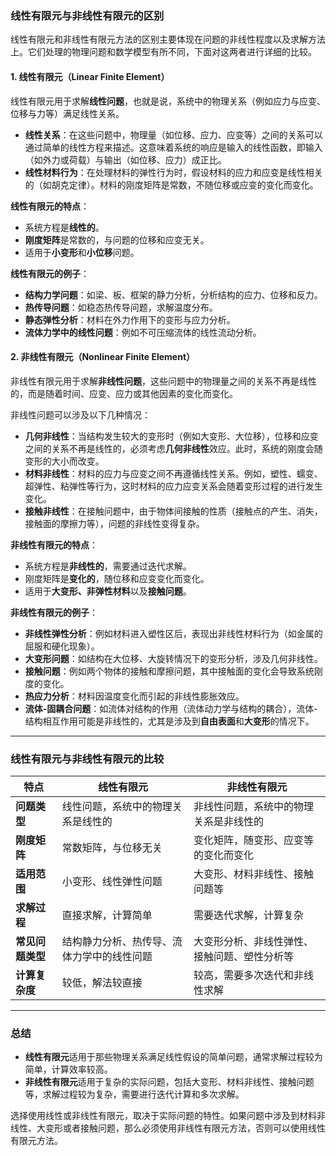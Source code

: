 ### **线性有限元与非线性有限元的区别**

线性有限元和非线性有限元方法的区别主要体现在问题的非线性程度以及求解方法上。它们处理的物理问题和数学模型有所不同，下面对这两者进行详细的比较。

#### **1. 线性有限元（Linear Finite Element）**

线性有限元用于求解**线性问题**，也就是说，系统中的物理关系（例如应力与应变、位移与力等）满足线性关系。

- **线性关系**：在这些问题中，物理量（如位移、应力、应变等）之间的关系可以通过简单的线性方程来描述。这意味着系统的响应是输入的线性函数，即输入（如外力或荷载）与输出（如位移、应力）成正比。
- **线性材料行为**：在处理材料的弹性行为时，假设材料的应力和应变是线性相关的（如胡克定律）。材料的刚度矩阵是常数，不随位移或应变的变化而变化。

**线性有限元的特点**：
- 系统方程是**线性的**。
- **刚度矩阵**是常数的，与问题的位移和应变无关。
- 适用于**小变形**和**小位移**问题。

**线性有限元的例子**：
- **结构力学问题**：如梁、板、框架的静力分析，分析结构的应力、位移和反力。
- **热传导问题**：如稳态热传导问题，求解温度分布。
- **静态弹性分析**：材料在外力作用下的变形与应力分析。
- **流体力学中的线性问题**：例如不可压缩流体的线性流动分析。

#### **2. 非线性有限元（Nonlinear Finite Element）**

非线性有限元用于求解**非线性问题**，这些问题中的物理量之间的关系不再是线性的，而是随着时间、应变、应力或其他因素的变化而变化。

非线性问题可以涉及以下几种情况：
- **几何非线性**：当结构发生较大的变形时（例如大变形、大位移），位移和应变之间的关系不再是线性的，必须考虑**几何非线性**效应。此时，系统的刚度会随变形的大小而改变。
- **材料非线性**：材料的应力与应变之间不再遵循线性关系。例如，塑性、蠕变、超弹性、粘弹性等行为，这时材料的应力应变关系会随着变形过程的进行发生变化。
- **接触非线性**：在接触问题中，由于物体间接触的性质（接触点的产生、消失，接触面的摩擦力等），问题的非线性变得复杂。

**非线性有限元的特点**：
- 系统方程是**非线性的**，需要通过迭代求解。
- 刚度矩阵是**变化的**，随位移和应变变化而变化。
- 适用于**大变形、非弹性材料**以及**接触问题**。

**非线性有限元的例子**：
- **非线性弹性分析**：例如材料进入塑性区后，表现出非线性材料行为（如金属的屈服和硬化现象）。
- **大变形问题**：如结构在大位移、大旋转情况下的变形分析，涉及几何非线性。
- **接触问题**：例如两个物体的接触和摩擦问题，其中接触面的变化会导致系统刚度的变化。
- **热应力分析**：材料因温度变化而引起的非线性膨胀效应。
- **流体-固耦合问题**：如流体对结构的作用（流体动力学与结构的耦合），流体-结构相互作用可能是非线性的，尤其是涉及到**自由表面**和**大变形**的情况下。

---

### **线性有限元与非线性有限元的比较**

| 特点             | 线性有限元                                      | 非线性有限元                                   |
|------------------|-------------------------------------------------|-----------------------------------------------|
| **问题类型**     | 线性问题，系统中的物理关系是线性的             | 非线性问题，系统中的物理关系是非线性的       |
| **刚度矩阵**     | 常数矩阵，与位移无关                           | 变化矩阵，随变形、应变等的变化而变化         |
| **适用范围**     | 小变形、线性弹性问题                           | 大变形、材料非线性、接触问题等               |
| **求解过程**     | 直接求解，计算简单                             | 需要迭代求解，计算复杂                       |
| **常见问题类型** | 结构静力分析、热传导、流体力学中的线性问题     | 大变形分析、非线性弹性、接触问题、塑性分析等 |
| **计算复杂度**   | 较低，解法较直接                               | 较高，需要多次迭代和非线性求解               |

---

### **总结**

- **线性有限元**适用于那些物理关系满足线性假设的简单问题，通常求解过程较为简单，计算效率较高。
- **非线性有限元**适用于复杂的实际问题，包括大变形、材料非线性、接触问题等，求解过程较为复杂，需要进行迭代计算和多次求解。

选择使用线性或非线性有限元，取决于实际问题的特性。如果问题中涉及到材料非线性、大变形或者接触问题，那么必须使用非线性有限元方法，否则可以使用线性有限元方法。